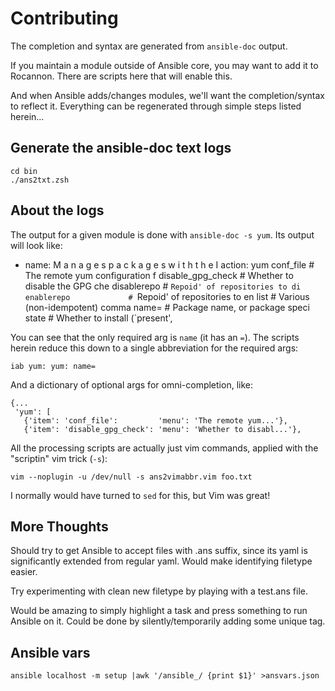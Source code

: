 # Contributing

The completion and syntax are generated from `ansible-doc` output.

If you maintain a module outside of Ansible core, you may want to add it to
Rocannon. There are scripts here that will enable this.

And when Ansible adds/changes modules, we'll want the completion/syntax to
reflect it. Everything can be regenerated through simple steps listed herein...

## Generate the ansible-doc text logs

    cd bin
    ./ans2txt.zsh

## About the logs
The output for a given module is done with `ansible-doc -s yum`. Its output
will look like:

- name: M a n a g e s   p a c k a g e s   w i t h   t h e   I
  action: yum
      conf_file              # The remote yum configuration f
      disable_gpg_check      # Whether to disable the GPG che
      disablerepo            # `Repoid' of repositories to di
      enablerepo             # `Repoid' of repositories to en
      list                   # Various (non-idempotent) comma
      name=                  # Package name, or package speci
      state                  # Whether to install (`present',

You can see that the only required arg is `name` (it has an `=`). The scripts
herein reduce this down to a single abbreviation for the required args:

    iab yum: yum: name=

And a dictionary of optional args for omni-completion, like:

    {...
     'yum': [
       {'item': 'conf_file':         'menu': 'The remote yum...'},
       {'item': 'disable_gpg_check': 'menu': 'Whether to disabl...'},

All the processing scripts are actually just vim commands, applied with the
"scriptin" vim trick (`-s`):

    vim --noplugin -u /dev/null -s ans2vimabbr.vim foo.txt

I normally would have turned to `sed` for this, but Vim was great!

## More Thoughts

Should try to get Ansible to accept files with .ans suffix, since its yaml is
significantly extended from regular yaml. Would make identifying filetype
easier.

Try experimenting with clean new filetype by playing with a test.ans file.

Would be amazing to simply highlight a task and press something to run Ansible
on it. Could be done by silently/temporarily adding some unique tag.

## Ansible vars
    ansible localhost -m setup |awk '/ansible_/ {print $1}' >ansvars.json
